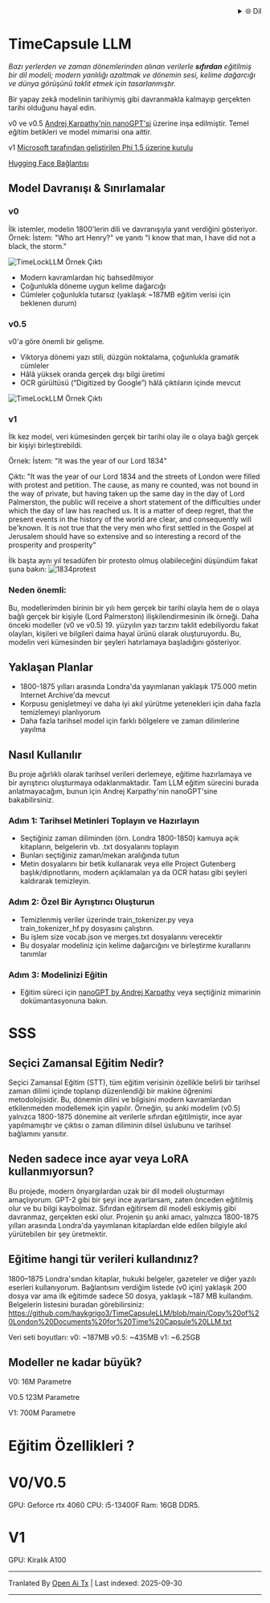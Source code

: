 
<div align="right">
  <details>
    <summary >🌐 Dil</summary>
    <div>
      <div align="center">
        <a href="https://openaitx.github.io/view.html?user=haykgrigo3&project=TimeCapsuleLLM&lang=en">English</a>
        | <a href="https://openaitx.github.io/view.html?user=haykgrigo3&project=TimeCapsuleLLM&lang=zh-CN">简体中文</a>
        | <a href="#" title="Yakında">繁體中文 (yakında)</a> |
        | <a href="https://openaitx.github.io/view.html?user=haykgrigo3&project=TimeCapsuleLLM&lang=ja">日本語</a>
        | <a href="https://openaitx.github.io/view.html?user=haykgrigo3&project=TimeCapsuleLLM&lang=ko">한국어</a>
        | <a href="#" title="Yakında">हिन्दी (yakında)</a> |
        | <a href="#" title="Yakında">ไทย (yakında)</a> |
        | <a href="#" title="Yakında">Français (yakında)</a>
        | <a href="#" title="Yakında">Deutsch (yakında)</a>
        | <a href="#" title="Yakında">Español (yakında)</a>
        | <a href="#" title="Yakında">Italiano (yakında)</a>
        | <a href="#" title="Yakında">Русский (yakında)</a>
        | <a href="#" title="Yakında">Português (yakında)</a>
        | <a href="#" title="Yakında">Nederlands (yakında)</a>
        | <a href="#" title="Yakında">Polski (yakında)</a>
        | <a href="#" title="Yakında">العربية (yakında)</a>
        | <a href="#" title="Yakında">فارسی (yakında)</a>
        | <a href="#" title="Yakında">Türkçe (yakında)</a>
        | <a href="#" title="Yakında">Tiếng Việt (yakında)</a>
        | <a href="#" title="Yakında">Bahasa Indonesia (yakında)</a>

      </div>
    </div>
  </details>
</div>

# TimeCapsule LLM

*Bazı yerlerden ve zaman dönemlerinden alınan verilerle **sıfırdan** eğitilmiş bir dil modeli; modern yanlılığı azaltmak ve dönemin sesi, kelime dağarcığı ve dünya görüşünü taklit etmek için tasarlanmıştır.*

Bir yapay zekâ modelinin tarihiymiş gibi davranmakla kalmayıp gerçekten tarihi olduğunu hayal edin.

v0 ve v0.5 [Andrej Karpathy'nin nanoGPT'si](https://github.com/karpathy/nanoGPT) üzerine inşa edilmiştir. Temel eğitim betikleri ve model mimarisi ona aittir.

v1 [Microsoft tarafından geliştirilen Phi 1.5 üzerine kurulu](https://huggingface.co/microsoft/phi-1_5)

[Hugging Face Bağlantısı](https://huggingface.co/haykgrigorian/TimeCapsuleLLM)


##  Model Davranışı & Sınırlamalar

### **v0**  

İlk istemler, modelin 1800'lerin dili ve davranışıyla yanıt verdiğini gösteriyor. 
Örnek: İstem: "Who art Henry?" ve yanıtı "I know that man, I have did not a black, the storm." 

![TimeLockLLM Örnek Çıktı](https://github.com/haykgrigo3/TimeCapsuleLLM/blob/main/london_1800_1850_v0/timelockllm_sample_output.png?raw=true)

- Modern kavramlardan hiç bahsedilmiyor  
- Çoğunlukla döneme uygun kelime dağarcığı  
- Cümleler çoğunlukla tutarsız (yaklaşık ~187MB eğitim verisi için beklenen durum)

### **v0.5** 

v0'a göre önemli bir gelişme.  
- Viktorya dönemi yazı stili, düzgün noktalama, çoğunlukla gramatik cümleler  
- Hâlâ yüksek oranda gerçek dışı bilgi üretimi  
- OCR gürültüsü (“Digitized by Google”) hâlâ çıktıların içinde mevcut

![TimeLockLLM Örnek Çıktı](https://github.com/haykgrigo3/TimeCapsuleLLM/blob/main/london_1800_1875_v0.5/fellowcitizens.png?raw=true)

### **v1**

İlk kez model, veri kümesinden gerçek bir tarihi olay ile o olaya bağlı gerçek bir kişiyi birleştirebildi.

Örnek: İstem: "It was the year of our Lord 1834" 

Çıktı: "It was the year of our Lord 1834 and the streets of London were filled with protest and petition. The cause, as many re counted, was not bound in the way of private, but having taken up the same day in the day of Lord Palmerston, the public will receive a short statement of the difficulties under which the day of law has reached us. It is a matter of deep regret, that the present events in the history of the world are clear, and consequently will be'known. It is not true that the very men who first settled in the Gospel at Jerusalem should have so extensive and so interesting a record of the prosperity and prosperity" 

İlk başta aynı yıl tesadüfen bir protesto olmuş olabileceğini düşündüm fakat şuna bakın: ![1834protest](https://raw.githubusercontent.com/haykgrigo3/TimeCapsuleLLM/main/1834protest.png)

### Neden önemli:

Bu, modellerimden birinin bir yılı hem gerçek bir tarihi olayla hem de o olaya bağlı gerçek bir kişiyle (Lord Palmerston) ilişkilendirmesinin ilk örneği. Daha önceki modeller (v0 ve v0.5) 19. yüzyılın yazı tarzını taklit edebiliyordu fakat olayları, kişileri ve bilgileri daima hayal ürünü olarak oluşturuyordu. Bu, modelin veri kümesinden bir şeyleri hatırlamaya başladığını gösteriyor.

## Yaklaşan Planlar 

- 1800-1875 yılları arasında Londra'da yayımlanan yaklaşık 175.000 metin Internet Archive'da mevcut 
- Korpusu genişletmeyi ve daha iyi akıl yürütme yetenekleri için daha fazla temizlemeyi planlıyorum
- Daha fazla tarihsel model için farklı bölgelere ve zaman dilimlerine yayılma


## Nasıl Kullanılır

Bu proje ağırlıklı olarak tarihsel verileri derlemeye, eğitime hazırlamaya ve bir ayrıştırıcı oluşturmaya odaklanmaktadır. Tam LLM eğitim sürecini burada anlatmayacağım, bunun için Andrej Karpathy'nin nanoGPT'sine bakabilirsiniz.

### Adım 1: Tarihsel Metinleri Toplayın ve Hazırlayın 

- Seçtiğiniz zaman diliminden (örn. Londra 1800-1850) kamuya açık kitapların, belgelerin vb. .txt dosyalarını toplayın 
- Bunları seçtiğiniz zaman/mekan aralığında tutun  
- Metin dosyalarını bir betik kullanarak veya elle Project Gutenberg başlık/dipnotlarını, modern açıklamaları ya da OCR hatası gibi şeyleri kaldırarak temizleyin.

### Adım 2: Özel Bir Ayrıştırıcı Oluşturun

- Temizlenmiş veriler üzerinde train_tokenizer.py veya train_tokenizer_hf.py dosyasını çalıştırın.
- Bu işlem size vocab.json ve merges.txt dosyalarını verecektir
- Bu dosyalar modeliniz için kelime dağarcığını ve birleştirme kurallarını tanımlar

### Adım 3: Modelinizi Eğitin 

- Eğitim süreci için [nanoGPT by Andrej Karpathy](https://github.com/karpathy/nanoGPT) veya seçtiğiniz mimarinin dokümantasyonuna bakın.

# SSS

## Seçici Zamansal Eğitim Nedir?

Seçici Zamansal Eğitim (STT), tüm eğitim verisinin özellikle belirli bir tarihsel zaman dilimi içinde toplanıp düzenlendiği bir makine öğrenimi metodolojisidir. Bu, dönemin dilini ve bilgisini modern kavramlardan etkilenmeden modellemek için yapılır. Örneğin, şu anki modelim (v0.5) yalnızca 1800-1875 dönemine ait verilerle sıfırdan eğitilmiştir, ince ayar yapılmamıştır ve çıktısı o zaman diliminin dilsel üslubunu ve tarihsel bağlamını yansıtır.

## Neden sadece ince ayar veya LoRA kullanmıyorsun?

Bu projede, modern önyargılardan uzak bir dil modeli oluşturmayı amaçlıyorum. GPT-2 gibi bir şeyi ince ayarlarsam, zaten önceden eğitilmiş olur ve bu bilgi kaybolmaz. Sıfırdan eğitirsem dil modeli eskiymiş gibi davranmaz, gerçekten eski olur. Projenin şu anki amacı, yalnızca 1800-1875 yılları arasında Londra'da yayımlanan kitaplardan elde edilen bilgiyle akıl yürütebilen bir şey üretmektir.

## Eğitime hangi tür verileri kullandınız?

1800–1875 Londra'sından kitaplar, hukuki belgeler, gazeteler ve diğer yazılı eserleri kullanıyorum. Bağlantısını verdiğim listede (v0 için) yaklaşık 200 dosya var ama ilk eğitimde sadece 50 dosya, yaklaşık ~187 MB kullandım. Belgelerin listesini buradan görebilirsiniz:
https://github.com/haykgrigo3/TimeCapsuleLLM/blob/main/Copy%20of%20London%20Documents%20for%20Time%20Capsule%20LLM.txt

Veri seti boyutları:
v0: ~187MB
v0.5: ~435MB 
v1: ~6.25GB 

## Modeller ne kadar büyük?

V0: 16M Parametre

V0.5 123M Parametre

V1: 700M Parametre

# Eğitim Özellikleri ? 

# V0/V0.5
GPU: Geforce rtx 4060
CPU: i5-13400F 
Ram: 16GB DDR5.

# V1
GPU: Kiralık A100















---

Tranlated By [Open Ai Tx](https://github.com/OpenAiTx/OpenAiTx) | Last indexed: 2025-09-30

---